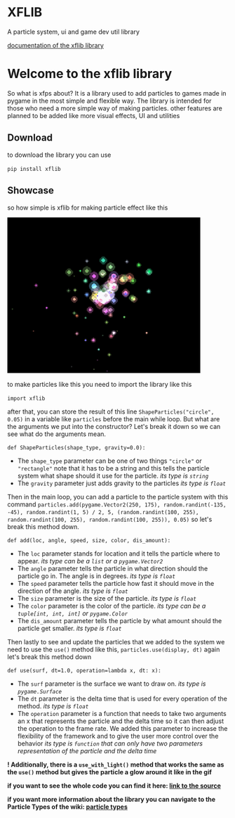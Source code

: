 # XFLIB

<p>A particle system, ui and game dev util library</p>

[documentation of the xflib library](https://github.com/XFajk/xflib/wiki)

# Welcome to the xflib library

So what is xfps about?
It is a library used to add particles to games made in pygame in the most simple and flexible way.
The library is intended for those who need a more simple way of making particles.
other features are planned to be added like more visual effects, UI and utilities

## Download
to download the library you can use

`pip install xflib`

## Showcase
so how simple is xflib for making particle effect like this

![gif](https://github.com/XFajk/xflib/blob/main/showcase/gifs/particle_showcase.gif)

to make particles like this you need to import the library like this 

`import xflib`

after that, you can store the result of this line `ShapeParticles("circle", 0.05)` in a variable like `particles` before the main while loop. But what are the arguments we put into the constructor? Let's break it down so we can see what do the arguments mean.

<p></p>

    def ShapeParticles(shape_type, gravity=0.0):
* The `shape_type` parameter can be one of two things `"circle"` or `"rectangle"` note that it has to be a string and this tells the particle system what shape should it use for the particle. _its type is `string`_
* The `gravity` parameter just adds gravity to the particles _its type is `float`_

<p> </p>

Then in the main loop, you can add a particle to the particle system with this command `particles.add(pygame.Vector2(250, 175), random.randint(-135, -45), random.randint(1, 5) / 2, 5, (random.randint(100, 255), random.randint(100, 255), random.randint(100, 255)), 0.05)` so let's break this method down.

<p></p>

    def add(loc, angle, speed, size, color, dis_amount):

* The `loc` parameter stands for location and it tells the particle where to appear. _its type can be a `list` or a `pygame.Vector2`_
* The `angle` parameter tells the particle in what direction should the particle go in. The angle is in degrees. _its type is `float`_
* The `speed` parameter tells the particle how fast it should move in the direction of the angle. _its type is `float`_
* The `size` parameter is the size of the particle. _its type is `float`_
* The `color` parameter is the color of the particle. _its type can be a `tuple[int, int, int]` or `pygame.Color`_
* The `dis_amount` parameter tells the particle by what amount should the particle get smaller. _its type is `float`_

<p></p>

Then lastly to see and update the particles that we added to the system we need to use the `use()` method like this, `particles.use(display, dt)` again let's break this method down

<p></p>

    def use(surf, dt=1.0, operation=lambda x, dt: x):

* The `surf` parameter is the surface we want to draw on. _its type is `pygame.Surface`_
* The `dt` parameter is the delta time that is used for every operation of the method. _its type is `float`_
* The `operation` parameter is a function that needs to take two arguments an x that represents the particle and the delta time so it can then adjust the operation to the frame rate. We added this parameter to increase the flexibility of the framework and to give the user more control over the behavior _its type is `function` that can only have two parameters representation of the particle and the delta time_

**! Additionally, there is a `use_with_light()` method that works the same as the `use()` method but gives the particle a glow around it like in the gif**

**if you want to see the whole code you can find it here: [link to the source](https://github.com/XFajk/xflib/blob/main/showcase/basic_particles/main.py)**

**if you want more information about the library you can navigate to the Particle Types of the wiki: [particle types](https://github.com/XFajk/xflib/wiki/Particle-Types)**

